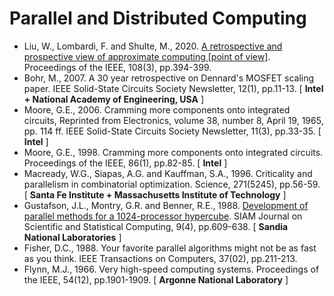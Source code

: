 # Parallel and Distributed Computing

* Liu, W., Lombardi, F. and Shulte, M., 2020. [A retrospective and prospective view of approximate computing [point of view]](https://ieeexplore.ieee.org/abstract/document/9024190/). Proceedings of the IEEE, 108(3), pp.394-399.
* Bohr, M., 2007. A 30 year retrospective on Dennard's MOSFET scaling paper. IEEE Solid-State Circuits Society Newsletter, 12(1), pp.11-13. [ **Intel + National Academy of Engineering, USA** ]
* Moore, G.E., 2006. Cramming more components onto integrated circuits, Reprinted from Electronics, volume 38, number 8, April 19, 1965, pp. 114 ff. IEEE Solid-State Circuits Society Newsletter, 11(3), pp.33-35. [ **Intel** ]
* Moore, G.E., 1998. Cramming more components onto integrated circuits. Proceedings of the IEEE, 86(1), pp.82-85. [ **Intel** ]
* Macready, W.G., Siapas, A.G. and Kauffman, S.A., 1996. Criticality and parallelism in combinatorial optimization. Science, 271(5245), pp.56-59. [ **Santa Fe Institute + Massachusetts Institute of Technology** ]
* Gustafson, J.L., Montry, G.R. and Benner, R.E., 1988. [Development of parallel methods for a 1024-processor hypercube](https://epubs.siam.org/doi/abs/10.1137/0909041). SIAM Journal on Scientific and Statistical Computing, 9(4), pp.609-638. [ **Sandia National Laboratories** ]
* Fisher, D.C., 1988. Your favorite parallel algorithms might not be as fast as you think. IEEE Transactions on Computers, 37(02), pp.211-213.
* Flynn, M.J., 1966. Very high-speed computing systems. Proceedings of the IEEE, 54(12), pp.1901-1909. [ **Argonne National Laboratory** ]
